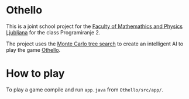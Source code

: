 # Othello

This is a joint school project for the [Faculty of Mathemathics and Physics Ljubljana](https://www.fmf.uni-lj.si/sl/ "Faculty of Mathemathics and Physics Ljubljana") for the class Programiranje 2.

 The project uses the [Monte Carlo tree search](https://en.wikipedia.org/wiki/Monte_Carlo_tree_search) to create an intelligent AI to play the game [Othello](https://www.worldothello.org/about/about-othello/othello-rules/official-rules/english).

# How to play

To play a game compile and run `app.java` from `Othello/src/app/`.
